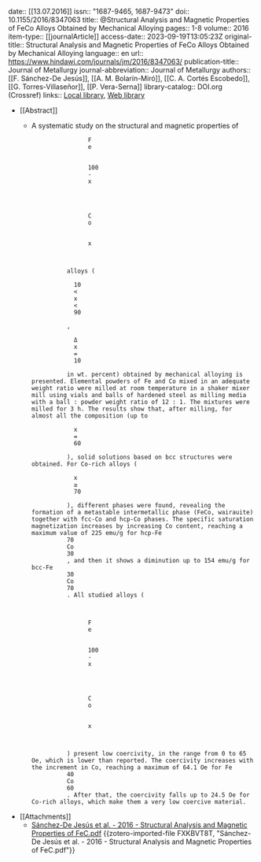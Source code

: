 date:: [[13.07.2016]]
issn:: "1687-9465, 1687-9473"
doi:: 10.1155/2016/8347063
title:: @Structural Analysis and Magnetic Properties of FeCo Alloys Obtained by Mechanical Alloying
pages:: 1-8
volume:: 2016
item-type:: [[journalArticle]]
access-date:: 2023-09-19T13:05:23Z
original-title:: Structural Analysis and Magnetic Properties of FeCo Alloys Obtained by Mechanical Alloying
language:: en
url:: https://www.hindawi.com/journals/jm/2016/8347063/
publication-title:: Journal of Metallurgy
journal-abbreviation:: Journal of Metallurgy
authors:: [[F. Sánchez-De Jesús]], [[A. M. Bolarín-Miró]], [[C. A. Cortés Escobedo]], [[G. Torres-Villaseñor]], [[P. Vera-Serna]]
library-catalog:: DOI.org (Crossref)
links:: [Local library](zotero://select/library/items/2HVA7K6Z), [Web library](https://www.zotero.org/users/9628799/items/2HVA7K6Z)

- [[Abstract]]
	- A systematic study on the structural and magnetic properties of
	                
	                  
	                    
	                      F
	                      e
	                    
	                    
	                      100
	                      -
	                      x
	                    
	                  
	                  
	                    
	                      C
	                      o
	                    
	                    
	                      x
	                    
	                  
	                
	                alloys (
	                
	                  10
	                  <
	                  x
	                  <
	                  90
	                
	                ,
	                
	                  Δ
	                  x
	                  =
	                  10
	                
	                in wt. percent) obtained by mechanical alloying is presented. Elemental powders of Fe and Co mixed in an adequate weight ratio were milled at room temperature in a shaker mixer mill using vials and balls of hardened steel as milling media with a ball : powder weight ratio of 12 : 1. The mixtures were milled for 3 h. The results show that, after milling, for almost all the composition (up to
	                
	                  x
	                  =
	                  60
	                
	                ), solid solutions based on bcc structures were obtained. For Co-rich alloys (
	                
	                  x
	                  ≥
	                  70
	                
	                ), different phases were found, revealing the formation of a metastable intermetallic phase (FeCo, wairauite) together with fcc-Co and hcp-Co phases. The specific saturation magnetization increases by increasing Co content, reaching a maximum value of 225 emu/g for hcp-Fe
	                70
	                Co
	                30
	                , and then it shows a diminution up to 154 emu/g for bcc-Fe
	                30
	                Co
	                70
	                . All studied alloys (
	                
	                  
	                    
	                      F
	                      e
	                    
	                    
	                      100
	                      -
	                      x
	                    
	                  
	                  
	                    
	                      C
	                      o
	                    
	                    
	                      x
	                    
	                  
	                
	                ) present low coercivity, in the range from 0 to 65 Oe, which is lower than reported. The coercivity increases with the increment in Co, reaching a maximum of 64.1 Oe for Fe
	                40
	                Co
	                60
	                . After that, the coercivity falls up to 24.5 Oe for Co-rich alloys, which make them a very low coercive material.
- [[Attachments]]
	- [Sánchez-De Jesús et al. - 2016 - Structural Analysis and Magnetic Properties of FeC.pdf](zotero://select/library/items/FXKBVT8T) {{zotero-imported-file FXKBVT8T, "Sánchez-De Jesús et al. - 2016 - Structural Analysis and Magnetic Properties of FeC.pdf"}}